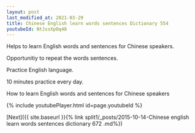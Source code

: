 ```yaml
---
layout: post
last_modified_at: 2021-03-29
title: Chinese English learn words sentences Dictionary 554 
youtubeId: NtJssXpOq48
---
```

 
 
Helps to learn English words and sentences for Chinese speakers.

Opportunitiy to repeat the words sentences. 

Practice English language. 
 
10 minutes practice every day. 
 
How to learn English words and sentences for Chinese speakers 
 
{% include youtubePlayer.html id=page.youtubeId %}
 
 
[Next]({{ site.baseurl }}{% link  split1/_posts/2015-10-14-Chinese english learn words sentences dictionary 672 .md%})
 
